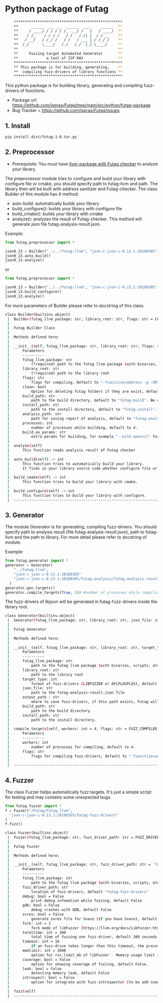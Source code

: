 # Python package of Futag
```bash
    **************************************************
    **      ______  __  __  ______  ___     ______  **
    **     / ____/ / / / / /_  __/ /   |   / ____/  **
    **    / /_    / / / /   / /   / /| |  / / __    **
    **   / __/   / /_/ /   / /   / ___ | / /_/ /    **
    **  /_/      \____/   /_/   /_/  |_| \____/     **
    **                                              **
    **     Fuzzing target Automated Generator       **
    **             a tool of ISP RAS                **
    **************************************************
    ** This package is for building, generating,    **
    **  compiling fuzz-drivers of library functions **
    **************************************************
```
This python package is for building library, generating and compiling fuzz-drivers of functions.
* Package url: https://github.com/ispras/Futag/tree/main/src/python/futag-package
* Bug Tracker = https://github.com/ispras/Futag/issues
## 1. Install

```bash 
pip install dist/futag-1.0.tar.gz
```

## 2. Preprocessor
* Prerequisite: You must have [llvm-package with Futag checker](https://github.com/ispras/Futag/blob/main/README.en.md#22-build-and-install) to analyze your library.

The preprocessor module tries to configure and build your library with configure file or cmake, you should specify path to futag-llvm and path. The library then will be built with address sanitizer and Futag-checker. The class Builder of this module has 4 method:
- auto-build: automatically builds your library
- build_configure(): builds your library with configure file
- build_cmake(): builds your library with cmake
- analyze(): analyzes the result of Futag-checker. This method will generate json file futag-analysis-result.json.

Example:
```python
from futag.preprocessor import *

json0_13 = Builder("../../futag-llvm", "json-c-json-c-0.13.1-20180305")
json0_13.auto_build()
json0_13.analyze()
```
or
```python
from futag.preprocessor import *

json0_13 = Builder("../../futag-llvm", "json-c-json-c-0.13.1-20180305")
json0_13.build_configure()
json0_13.analyze()
```

For more parameters of Builder please refer to docstring of this class.
```bash
class Builder(builtins.object)
 |  Builder(futag_llvm_package: str, library_root: str, flags: str = COMPILER_FLAGS, clean: bool = False, build_path: str = BUILD_PATH, install_path: str = INSTALL_PATH, analysis_path: str = ANALYSIS_PATH, processes: int = 4, build_ex_params= BUILD_EX_PARAMS)
 |  
 |  Futag Builder Class
 |  
 |  Methods defined here:
 |  
 |  __init__(self, futag_llvm_package: str, library_root: str, flags: str = COMPILER_FLAGS, clean: bool = False, build_path: str = BUILD_PATH, install_path: str = INSTALL_PATH, analysis_path: str = ANALYSIS_PATH, processes: int = 4, build_ex_params= BUILD_EX_PARAMS)
 |      Parameters
 |      ----------
 |      futag_llvm_package: str
 |          (*required) path to the futag llvm package (with binaries, scripts, etc)
 |      library_root: str
 |          (*required) path to the library root
 |      flags: str
 |          flags for compiling. Default to "-fsanitize=address -g -O0"
 |      clean: bool
 |          Option for deleting futag folders if they are exist, default to False (futag-build, futag-install, futag-analysis). 
 |      build_path: str
 |          path to the build directory, default to "futag-build". Be careful, this directory will be deleted and create again if clean set to True.
 |      install_path: str
 |          path to the install directory, default to "futag-install". Be careful, this directory will be deleted and create again if clean set to True.
 |      analysis_path: str
 |          path for saving report of analysis, default to "futag-analysis". Be careful, this directory will be deleted and create again if clean set to True.
 |      processes: int
 |          number of processes while building, default to 4.
 |      build_ex_params: str
 |          extra params for building, for example "--with-openssl" for building curl
 |  
 |  analyze(self)
 |      This function reads analysis result of Futag checker
 |  
 |  auto_build(self) -> int
 |      This function tries to automatically build your library.
 |      It finds in your library source code whether configure file or CMakeList.txt file exists.
 |  
 |  build_cmake(self) -> int
 |      This function tries to build your library with cmake.
 |  
 |  build_configure(self) -> int
 |      This function tries to build your library with configure.
 |  ----------------------------------------------------------------------
```

## 3. Generator
The module Generator is for generating, compiling fuzz-drivers. You should specify path to analysis result (file futag-analysis-result.json), path to futag-llvm and the path to library. For more detail please refer to docstring of module.

Example:
```python
from futag.generator import * 
generator = Generator(
    "../futag-llvm",
    "json-c-json-c-0.13.1-20180305" 
    "json-c-json-c-0.13.1-20180305/futag-analysis/futag-analysis-result.json", 
  )
generator.gen_targets()
generator.compile_targets(True, 16) #number of processes while compiling
```
The fuzz-drivers of libjson will be generated in futag-fuzz-drivers inside the library root.

```bash
class Generator(builtins.object)
 |  Generator(futag_llvm_package: str, library_root: str, json_file: str = 'futag-analysis/futag-analysis-result.json', output_path='futag-fuzz-drivers', build_path='futag-build', install_path='futag-install')
 |  
 |  Futag Generator
 |  
 |  Methods defined here:
 |  
 |  __init__(self, futag_llvm_package: str, library_root: str, target_type: int = LIBFUZZER, json_file: str = ANALYSIS_FILE_PATH, output_path=FUZZ_DRIVER_PATH, build_path=BUILD_PATH, install_path=INSTALL_PATH)
 |      Parameters
 |      ----------
 |      futag_llvm_package: str
 |          path to the futag llvm package (with binaries, scripts, etc)
 |      library_root: str
 |          path to the library root
 |      target_type: int
 |          format of fuzz-drivers (LIBFUZZER or AFLPLUSPLUS), default to LIBFUZZER 
 |      json_file: str
 |          path to the futag-analysis-result.json file
 |      output_path : str
 |          where to save fuzz-drivers, if this path exists, Futag will delete it and create new one, default "futag-fuzz-drivers"
 |      build_path: str
 |          path to the build directory.
 |      install_path: str
 |          path to the install directory.
 |  
 |  compile_targets(self, workers: int = 4, flags: str = FUZZ_COMPILER_FLAGS)
 |      Parameters
 |      ----------
 |      workers: int
 |          number of processes for compiling, default to 4.
 |      flags: str
 |          flags for compiling fuzz-drivers, default to "-fsanitize=address,fuzzer -g -O0".
 |  
 |  ----------------------------------------------------------------------
```

## 4. Fuzzer

The class Fuzzer helps automatically fuzz targets. It's just a simple script for testing and may contains some unexpected bugs.

```python
from futag.fuzzer import *
f = Fuzzer("/Futag/futag-llvm", 
  "json-c-json-c-0.13.1-20180305/futag-fuzz-drivers"
)
f.fuzz()
```

```bash
class Fuzzer(builtins.object)
 |  Fuzzer(futag_llvm_package: str, fuzz_driver_path: str = FUZZ_DRIVER_PATH, debug: bool = False, gdb: bool = False, svres: bool = False, fork: int = 1, totaltime: int = 300, timeout: int = 10, memlimit: int = 2048, coverage: bool = False, leak: bool = False, introspect: bool = False)
 |  
 |  Futag Fuzzer
 |  
 |  Methods defined here:
 |  
 |  __init__(self, futag_llvm_package: str, fuzz_driver_path: str = 'futag-fuzz-drivers', debug: bool = False, gdb: bool = False, svres: bool = False, fork: int = 1, totaltime: int = 300, timeout: int = 10, memlimit: int = 2048, coverage: bool = False, leak: bool = False, introspect: bool = False)
 |      Parameters
 |      ----------
 |      futag_llvm_package: str
 |          path to the futag llvm package (with binaries, scripts, etc)
 |      fuzz_driver_path: str
 |          location of fuzz-drivers, default "futag-fuzz-drivers"
 |      debug: bool = False
 |          print debug infomation while fuzzing, default False
 |      gdb: bool = False
 |          debug crashes with GDB, default False
 |      svres: bool = False
 |          generate svres file for Svace (if you have Svace), default False
 |      fork: int = 1
 |          fork mode of libFuzzer (https://llvm.org/docs/LibFuzzer.html#fork-mode), default 1 - no fork mode
 |      totaltime: int = 300
 |          total time of fuzzing one fuzz-driver, default 300 seconds
 |      timeout: int = 10
 |          if an fuzz-drive takes longer than this timeout, the process is treated as a failure case, default 10 seconds
 |      memlimit: int = 2048
 |          option for rss_limit_mb of libFuzzer - Memory usage limit in Mb, default 2048 Mb, Use 0 to disable the limit.
 |      coverage: bool = False
 |          option for showing coverage of fuzzing, default False.
 |      leak: bool = False
 |          detecting memory leak, default False
 |      introspect: bool = False
 |          option for integrate with fuzz-introspector (to be add soon).
 |  
 |  fuzz(self)
 |  ----------------------------------------------------------------------
```